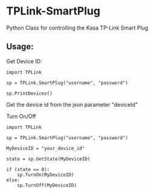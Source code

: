 # TPLink-SmartPlug
Python Class for controlling the Kasa TP-Link Smart Plug


## Usage:

Get Device ID:

```
import TPLink

sp = TPLink.SmartPlug("username", "password")

sp.PrintDevices()
```

Get the device id from the json parameter "deviceId"


Turn On/Off

```
import TPLink

sp = TPLink.SmartPlug("username", "password")

MyDeviceID = "your_device_id"

state = sp.GetState(MyDeviceID)

if (state == 0):
    sp.TurnOn(MyDeviceID)
else:
    sp.TurnOff(MyDeviceID)
```
